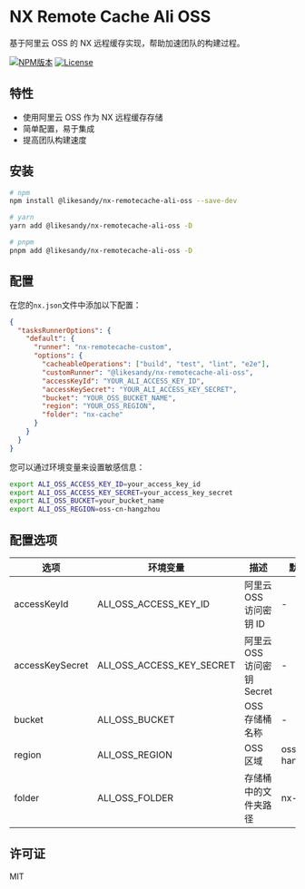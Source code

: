 # NX Remote Cache Ali OSS

基于阿里云 OSS 的 NX 远程缓存实现，帮助加速团队的构建过程。

[![NPM版本](https://img.shields.io/npm/v/@likesandy/nx-remotecache-ali-oss.svg)](https://www.npmjs.com/package/@likesandy/nx-remotecache-ali-oss)
[![License](https://img.shields.io/npm/l/@likesandy/nx-remotecache-ali-oss.svg)](https://github.com/likesandy/nx-remotecache-ali-oss/blob/main/LICENSE)

## 特性

- 使用阿里云 OSS 作为 NX 远程缓存存储
- 简单配置，易于集成
- 提高团队构建速度

## 安装

```bash
# npm
npm install @likesandy/nx-remotecache-ali-oss --save-dev

# yarn
yarn add @likesandy/nx-remotecache-ali-oss -D

# pnpm
pnpm add @likesandy/nx-remotecache-ali-oss -D
```

## 配置

在您的`nx.json`文件中添加以下配置：

```json
{
  "tasksRunnerOptions": {
    "default": {
      "runner": "nx-remotecache-custom",
      "options": {
        "cacheableOperations": ["build", "test", "lint", "e2e"],
        "customRunner": "@likesandy/nx-remotecache-ali-oss",
        "accessKeyId": "YOUR_ALI_ACCESS_KEY_ID",
        "accessKeySecret": "YOUR_ALI_ACCESS_KEY_SECRET",
        "bucket": "YOUR_OSS_BUCKET_NAME",
        "region": "YOUR_OSS_REGION",
        "folder": "nx-cache"
      }
    }
  }
}
```

您可以通过环境变量来设置敏感信息：

```bash
export ALI_OSS_ACCESS_KEY_ID=your_access_key_id
export ALI_OSS_ACCESS_KEY_SECRET=your_access_key_secret
export ALI_OSS_BUCKET=your_bucket_name
export ALI_OSS_REGION=oss-cn-hangzhou
```

## 配置选项

| 选项            | 环境变量                  | 描述                       | 默认值          |
| --------------- | ------------------------- | -------------------------- | --------------- |
| accessKeyId     | ALI_OSS_ACCESS_KEY_ID     | 阿里云 OSS 访问密钥 ID     | -               |
| accessKeySecret | ALI_OSS_ACCESS_KEY_SECRET | 阿里云 OSS 访问密钥 Secret | -               |
| bucket          | ALI_OSS_BUCKET            | OSS 存储桶名称             | -               |
| region          | ALI_OSS_REGION            | OSS 区域                   | oss-cn-hangzhou |
| folder          | ALI_OSS_FOLDER            | 存储桶中的文件夹路径       | nx-cache        |

## 许可证

MIT

